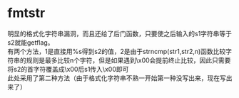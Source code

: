 # fmtstr  
明显的格式化字符串漏洞，而且还给了后门函数，只要使之后输入的s1字符串等于s2就能getflag。  
有两个方法，1是直接用%s得到s2的值，2是由于strncmp(str1,str2,n)函数比较字符串的规则是最多比较n个字符，但是如果遇到\x00会提前终止比较，因此只需要将s2的首字符覆盖成\x00后s1传入\x00即可  
此处采用了第二种方法（由于格式化字符串不熟一开始第一种没写出来，现在写出来了）  

